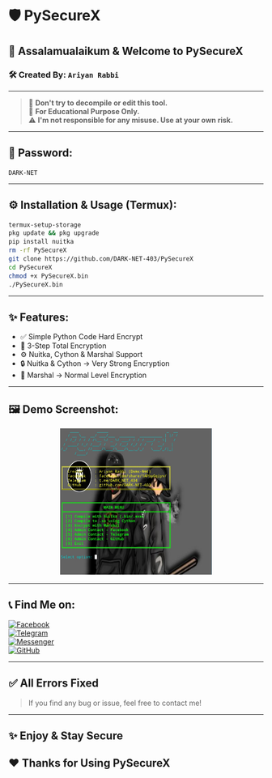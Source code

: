 
# 🛡️ PySecureX

## 🕌 Assalamualaikum & Welcome to PySecureX

### 🛠️ Created By: `Ariyan Rabbi`

---

> 🚫 **Don't try to decompile or edit this tool.**  
> 🧠 **For Educational Purpose Only.**  
> ⚠️ **I'm not responsible for any misuse. Use at your own risk.**

---

## 🔐 Password:
````
DARK-NET
````

---

## ⚙️ Installation & Usage (Termux):
```bash
termux-setup-storage
pkg update && pkg upgrade
pip install nuitka 
rm -rf PySecureX
git clone https://github.com/DARK-NET-403/PySecureX
cd PySecureX
chmod +x PySecureX.bin
./PySecureX.bin
```

---

## ✨ Features:
- ✅ Simple Python Code Hard Encrypt  
- 🔐 3-Step Total Encryption  
- ⚙️ Nuitka, Cython & Marshal Support  
- 🔒 Nuitka & Cython → Very Strong Encryption  
- 🧪 Marshal → Normal Level Encryption

---

## 🖼️ Demo Screenshot:

<p align="center">
  <img src="https://github.com/DARK-NET-403/PySecureX/blob/main/IMG_20250512_030819.jpg?raw=true" width="300"/>
</p>

---

## 📞 Find Me on:

[![Facebook](https://img.shields.io/badge/Facebook-Profile-1877F2?style=for-the-badge&logo=facebook&logoColor=white)](https://www.facebook.com/share/1FiCkCecyD/)  
[![Telegram](https://img.shields.io/badge/Telegram-Message-2CA5E0?style=for-the-badge&logo=telegram&logoColor=white)](https://t.me/DARK_NET_403)  
[![Messenger](https://img.shields.io/badge/Messenger-Chat-0078FF?style=for-the-badge&logo=messenger&logoColor=white)](https://m.me/DARK.NET.403)  
[![GitHub](https://img.shields.io/badge/GitHub-Repo-181717?style=for-the-badge&logo=github&logoColor=white)](https://github.com/DARK-NET-403)

---

## ✅ All Errors Fixed  
> If you find any bug or issue, feel free to contact me!

---

## ✨ Enjoy & Stay Secure  
## ❤️ Thanks for Using **PySecureX**
